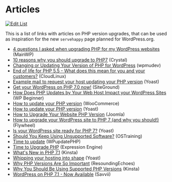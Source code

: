 # Articles

[![Edit List](https://img.shields.io/badge/Edit_List--green.svg?style=social)](https://github.com/wp-core-php/servehappy-resources/edit/master/articles/articles.md)

This is a list of links with articles on PHP version upgrades, that can be used as inspiration for the new `servehappy` page planned for WordPress.org.

* [4 questions I asked when upgrading PHP for my WordPress websites](https://mainwp.com/upgrading-php-wordpress-websites/) (MainWP)
* [10 reasons why you should upgrade to PHP7](https://www.eduonix.com/blog/web-programming-tutorials/10-reasons-why-you-should-upgrade-to-php7/) (Crystal)
* [Changing or Updating Your Version of PHP for WordPress](https://premium.wpmudev.org/blog/updating-php-version/) (wpmudev)
* [End of life for PHP 5.5 - What does this mean for you and your customers?](https://www.cloudlinux.com/cloudlinux-os-blog/entry/end-of-life-for-php-5-5-what-does-this-mean-for-you-and-your-customers) (CloudLinux)
* [Example mail to request your host updating your PHP version](https://kb.yoast.com/kb/example-mail-to-request-your-host-updating-your-php-version/) (Yoast)
* [Get your WordPress on PHP 7.0 now!](https://www.siteground.com/blog/wordpress-on-php7-now/) (SiteGround)
* [How Does PHP Updates by Your Web Host Impact your WordPress Sites](http://www.wpbeginner.com/beginners-guide/how-does-php-updates-by-your-web-host-impacts-your-wordpress-sites/) (WP Beginner)
* [How to update your PHP version](https://docs.woocommerce.com/document/how-to-update-your-php-version/) (WooCommerce)
* [How to update your PHP version](https://kb.yoast.com/kb/how-to-update-your-php-version/) (Yoast)
* [How to Upgrade Your Website PHP Version](https://magazine.joomla.org/issues/issue-may-2016/item/3033-how-to-upgrade-your-website-php-version) (Joomla)
* [How to upgrade your WordPress site to PHP 7 (and why you should!)](https://getflywheel.com/layout/upgrade-wordpress-php-7/) (Flywheel)
* [Is your WordPress site ready for PHP 7?](https://kb.yoast.com/kb/site-ready-php-7/) (Yoast)
* [Should You Keep Using Unsupported Software?](https://www.ostraining.com/blog/general/unsupported/) (OSTraining)
* [Time to update](http://www.wpupdatephp.com/update/) (WPupdatePHP)
* [Time to Upgrade PHP](https://expressionengine.com/blog/time-to-upgrade-php) (Expression Engine)
* [What's New in PHP 7.1](https://kinsta.com/blog/php-7-1-0/) (Kinsta)
* [Whipping your hosting into shape](https://yoast.com/whipping-your-hosting-into-shape/) (Yoast)
* [Why PHP Versions Are So Important](https://resoundingechoes.net/development/php-versions-important/) (ResoundingEchoes)
* [Why You Should Be Using Supported PHP Versions](https://kinsta.com/blog/php-versions/) (Kinsta)
* [WordPress on PHP 7.1 - Now Available](https://www.savvii.eu/blog/wordpress-php-7-1/) (Savvii)
